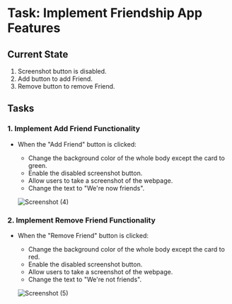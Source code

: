 # Task: Implement Friendship App Features

## Current State
1. Screenshot button is disabled.
2. Add button to add Friend.
3. Remove button to remove Friend.

## Tasks

### 1. Implement Add Friend Functionality
- When the "Add Friend" button is clicked:
  - Change the background color of the whole body except the card to green.
  - Enable the disabled screenshot button.
  - Allow users to take a screenshot of the webpage.
  - Change the text to "We're now friends".

   ![Screenshot (4)](https://github.com/Muhammad-Owais-Warsi/Random/assets/133518394/bab6a92e-a02d-4417-a4b3-247c67a28e59)

### 2. Implement Remove Friend Functionality
- When the "Remove Friend" button is clicked:
  - Change the background color of the whole body except the card to red.
  - Enable the disabled screenshot button.
  - Allow users to take a screenshot of the webpage.
  - Change the text to "We're not friends".

   ![Screenshot (5)](https://github.com/Muhammad-Owais-Warsi/Random/assets/133518394/d22433a9-ad8c-4761-8c09-c62903bf213c)
